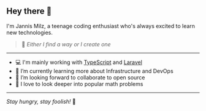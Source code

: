 ## Hey there 👋

I'm Jannis Milz, a teenage coding enthusiast who's always excited to learn new technologies.

> 💪 *Either I find a way or I create one*

---

- 💻 I'm mainly working with [TypeScript](https://typescriptlang.org) and [Laravel](https://laravel.com)
- 🌱 I’m currently learning more about Infrastructure and DevOps
- 👯 I’m looking forward to collaborate to open source
- 🧮 I love to look deeper into popular math problems

---

*Stay hungry, stay foolish!* 📖
